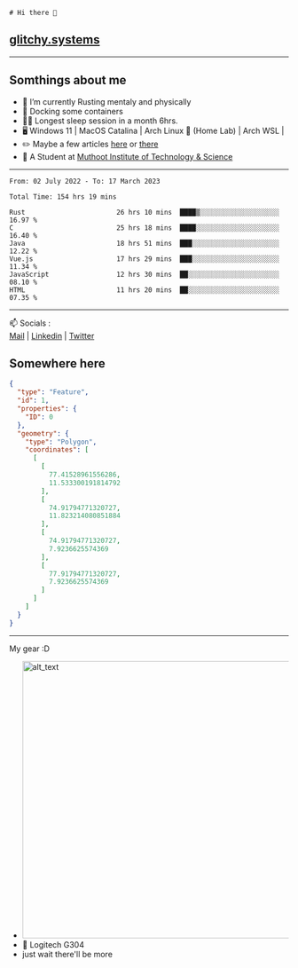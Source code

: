 ```
# Hi there 👋
```
## [glitchy.systems](https://glitchy.systems)
---

## Somthings about me



- 🌱 I’m currently Rusting mentaly and physically
- 🐋 Docking some containers
- 😶‍🌫️ Longest sleep session in a month 6hrs.
- 🖥️ Windows 11 | MacOS Catalina | Arch Linux 🦩 (Home Lab) | Arch WSL |
- ✏️ Maybe a few articles [here](https://medium.com/@advaithnarayanan8) or [there](https://medium.com/@advaithnarayanan8)
- 📑 A Student at [Muthoot Institute of Technology & Science](https://mgmits.ac.in/)



---

<!--START_SECTION:waka-->

```text
From: 02 July 2022 - To: 17 March 2023

Total Time: 154 hrs 19 mins

Rust                       26 hrs 10 mins  ████▒░░░░░░░░░░░░░░░░░░░░   16.97 %
C                          25 hrs 18 mins  ████░░░░░░░░░░░░░░░░░░░░░   16.40 %
Java                       18 hrs 51 mins  ███░░░░░░░░░░░░░░░░░░░░░░   12.22 %
Vue.js                     17 hrs 29 mins  ███░░░░░░░░░░░░░░░░░░░░░░   11.34 %
JavaScript                 12 hrs 30 mins  ██░░░░░░░░░░░░░░░░░░░░░░░   08.10 %
HTML                       11 hrs 20 mins  ██░░░░░░░░░░░░░░░░░░░░░░░   07.35 %
```

<!--END_SECTION:waka-->

---

📫 Socials :<br>
[Mail](mailto:advaithnarayanan8@gmail.com) | [Linkedin](https://www.linkedin.com/in/advaith-narayanan-a72152214/) | [Twitter](https://twitter.com/advaithnarayan)

## Somewhere here

```geojson
{
  "type": "Feature",
  "id": 1,
  "properties": {
    "ID": 0
  },
  "geometry": {
    "type": "Polygon",
    "coordinates": [
      [
        [
          77.41528961556286,
          11.533300191814792
        ],
        [
          74.91794771320727,
          11.823214080851884
        ],
        [
          74.91794771320727,
          7.9236625574369
        ],
        [
          77.91794771320727,
          7.9236625574369
        ]
      ]
    ]
  }
}
```


--- 
My gear :D

- [<img alt="alt_text" width="500px" src="https://valid.x86.fr/cache/banner/xv24bv-6.png" />](https://valid.x86.fr/xv24bv)
- 🐁 Logitech G304
- just wait there'll be more

